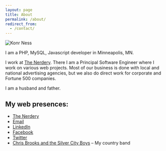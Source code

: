 ```yaml
---
layout: page
title: About
permalink: /about/
redirect_from:
  - /contact/
---
```


![Konr Ness](/images/konrness.jpg)

I am a PHP, MySQL, Javascript developer in Minneapolis, MN.

I work at [The Nerdery](http://nerdery.com/people/Kn). There I am a Principal Software Engineer where I work on various web projects. 
Most of our business is done with local and national advertising agencies, but we also do direct work for corporate and Fortune 500 companies.

I am a husband and father.

## My web presences:

* [The Nerdery](http://nerdery.com/people/Kn)
* [Email](mailto:konrness@gmail.com)
* [LinkedIn](http://www.linkedin.com/in/konrness)
* [Facebook](http://facebook.com/konr.ness)
* [Twitter](http://twitter.com/konrness)
* [Chris Brooks and the Silver City Boys](http://chrisbrooksband.com/) – My country band
